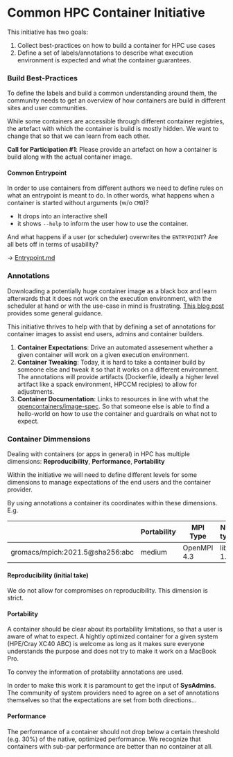 # Common HPC Container Initiative

This initiative has two goals:
1. Collect best-practices on how to build a container for HPC use cases
1. Define a set of labels/annotations to describe what execution environment is expected and what the container guarantees.

### Build Best-Practices

To define the labels and build a common understanding around them, the community needs to get an overview of how containers are build in different sites and user communities.

While some containers are accessible through different container registries, the artefact with which the container is build is mostly hidden. We want to change that so that we can learn from each other.

**Call for Participation #1**: Please provide an artefact on how a container is build along with the actual container image. 

#### Common Entrypoint

In order to use containers from different authors we need to define rules on what an entrypoint is meant to do. In other words, what happens when a container is started without arguments (w/o `CMD`)?

- It drops into an interactive shell
- it shows `--help` to inform the user how to use the container.

And what happens if a user (or scheduler) overwrites the `ENTRYPOINT`? Are all bets off in terms of usability?

-> [Entrypoint.md](Entrypoint.md)

### Annotations

Downloading a potentially huge container image as a black box and learn afterwards that it does not work on the execution environment, with the scheduler at hand or with the use-case in mind is frustrating. [This blog post](https://snyk.io/blog/how-and-when-to-use-docker-labels-oci-container-annotations/) provides some general guidance.

This initiative thrives to help with that by defining a set of annotations for container images to assist end users, admins and container builders. 
1. **Container Expectations**: Drive an automated assesement whether a given container will work on a given execution environment.
1. **Container Tweaking**: Today, it is hard to take a container build by someone else and tweak it so that it works on a different environment. The annotations will provide artifacts (Dockerfile, ideally a higher level artifact like a spack environment, HPCCM recipies) to allow for adjustments.
1. **Container Documentation**: Links to resources in line with what the [opencontainers/image-spec](https://github.com/opencontainers/image-spec/blob/main/annotations.md). So that someone else is able to find a hello-world on how to use the container and guardrails on what not to expect.

### Container Dimmensions

Dealing with containers (or apps in general) in HPC has multiple dimensions: **Reproducibility**, **Performance**, **Portability**

Within the initiative we will need to define different levels for some dimensions to manage expectations of the end users and the container provider.

By using annotations a container its coordinates within these dimensions. E.g.

|               | Portability | MPI Type | Network type/ABI | libc | Kernel ABI |
| ------------- | ------------- | ------- | ------ | ---- | --- |
| gromacs/mpich:2021.5@sha256:abc | medium | OpenMPI 4.3 | libfabric 1.15 | glibc 2.12 | 5.4 |


#### Reproducibility (initial take)

We do not allow for compromises on reproducibility. This dimension is strict.

#### Portability

A container should be clear about its portability limitations, so that a user is aware of what to expect. A hightly optimized container for a given system (HPE/Cray XC40 ABC) is welcome as long as it makes sure everyone understands the purpose and does not try to make it work on a MacBook Pro.

To convey the information of protability annotations are used.

In order to make this work it is paramount to get the input of **SysAdmins**. The community of system providers need to agree on a set of annotations themselves so that the expectations are set from both directions...

#### Performance

The performance of a container should not drop below a certain threshold (e.g. 30%) of the native, optimized performance. We recognize that containers with sub-par performance are better than no container at all.
